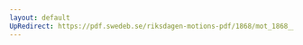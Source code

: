 ```yaml
---
layout: default
UpRedirect: https://pdf.swedeb.se/riksdagen-motions-pdf/1868/mot_1868__ak__00273/mot_1868__ak__00273_001.pdf
---
```

